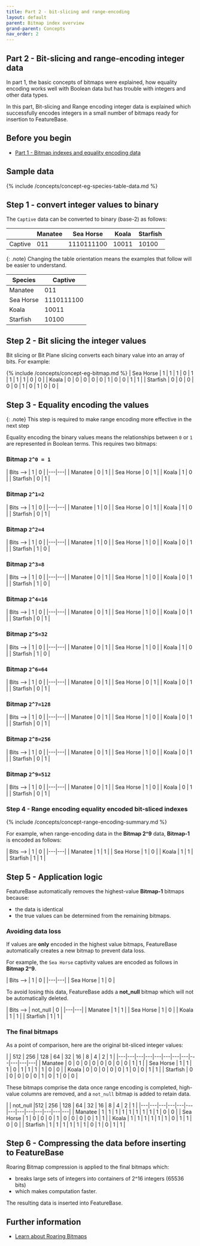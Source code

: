 ```yaml
---
title: Part 2 - bit-slicing and range-encoding
layout: default
parent: Bitmap index overview
grand-parent: Concepts
nav_order: 2
---
```


## Part 2 - Bit-slicing and range-encoding integer data

In part 1, the basic concepts of bitmaps were explained, how equality encoding works well with Boolean data but has trouble with integers and other data types.

In this part, Bit-slicing and Range encoding integer data is explained which successfully encodes integers in a small number of bitmaps ready for insertion to FeatureBase.

## Before you begin
* [Part 1 - Bitmap indexes and equality encoding data](/docs/concepts/concept-pt1-bitmap-index)

## Sample data

{% include /concepts/concept-eg-species-table-data.md %}

## Step 1 - convert integer values to binary

The `Captive` data can be converted to binary (base-2) as follows:

|  | Manatee | Sea Horse | Koala | Starfish |
|---|---|---|---|---|
| Captive | 011 | 1110111100 | 10011 | 10100 |

{: .note}
Changing the table orientation means the examples that follow will be easier to understand.

| Species | Captive |
|---|---|
| Manatee | 011 |
| Sea Horse | 1110111100 |
| Koala | 10011 |
| Starfish | 10100 |

## Step 2 - Bit slicing the integer values

Bit slicing or Bit Plane slicing converts each binary value into an array of bits. For example:

{% include /concepts/concept-eg-bitmap.md %}
| Sea Horse | 1 | 1 | 1 | 0 | 1 | 1 | 1 | 1 | 0 | 0 |
| Koala | 0 | 0 | 0 | 0 | 0 | 1 | 0 | 0 | 1 | 1 |
| Starfish | 0 | 0 | 0 | 0 | 0 | 1 | 0 | 1 | 0 | 0 |

## Step 3 - Equality encoding the values

{: .note}
This step is required to make range encoding more effective in the next step

Equality encoding the binary values means the relationships between `0` or `1` are represented in Boolean terms. This requires two bitmaps:

### Bitmap `2^0 = 1`

| Bits --> | 1 | 0 |
|---|---|
| Manatee | 0 | 1 |
| Sea Horse | 0 | 1 |
| Koala | 1 | 0 |
| Starfish | 0 | 1 |

### Bitmap `2^1=2`

| Bits --> | 1 | 0 |
|---|---|
| Manatee | 1 | 0 |
| Sea Horse | 0 | 1 |
| Koala | 1 | 0 |
| Starfish | 0 | 1 |

### Bitmap `2^2=4`

| Bits --> | 1 | 0 |
|---|---|
| Manatee | 1 | 0 |
| Sea Horse | 1 | 0 |
| Koala | 0 | 1 |
| Starfish | 1 | 0 |

### Bitmap `2^3=8`

| Bits --> | 1 | 0 |
|---|---|
| Manatee | 0 | 1 |
| Sea Horse | 1 | 0 |
| Koala | 0 | 1 |
| Starfish | 1 | 0 |

### Bitmap `2^4=16`

| Bits --> | 1 | 0 |
|---|---|
| Manatee | 0 | 1 |
| Sea Horse | 1 | 0 |
| Koala | 0 | 1 |
| Starfish | 0 | 1 |

### Bitmap `2^5=32`

| Bits --> | 1 | 0 |
|---|---|
| Manatee | 0 | 1 |
| Sea Horse | 1 | 0 |
| Koala | 1 | 0 |
| Starfish | 1 | 0 |

### Bitmap `2^6=64`

| Bits --> | 1 | 0 |
|---|---|
| Manatee | 0 | 1 |
| Sea Horse | 0 | 1 |
| Koala | 0 | 1 |
| Starfish | 0 | 1 |

### Bitmap `2^7=128`

| Bits --> | 1 | 0 |
|---|---|
| Manatee | 0 | 1 |
| Sea Horse | 1 | 0 |
| Koala | 0 | 1 |
| Starfish | 0 | 1 |

### Bitmap `2^8=256`

| Bits --> | 1 | 0 |
|---|---|
| Manatee | 0 | 1 |
| Sea Horse | 1 | 0 |
| Koala | 0 | 1 |
| Starfish | 0 | 1 |

### Bitmap `2^9=512`

| Bits --> | 1 | 0 |
|---|---|
| Manatee | 0 | 1 |
| Sea Horse | 1 | 0 |
| Koala | 0 | 1 |
| Starfish | 0 | 1 |

### Step 4 - Range encoding equality encoded bit-sliced indexes

{% include /concepts/concept-range-encoding-summary.md %}

For example, when range-encoding data in the **Bitmap 2^9** data, **Bitmap-1** is encoded as follows:

| Bits --> | 1 | 0 |
|---|---|
| Manatee | 1 | 1 |
| Sea Horse | 1 | 0 |
| Koala | 1 | 1 |
| Starfish | 1 | 1 |

## Step 5 - Application logic

FeatureBase automatically removes the highest-value **Bitmap-1** bitmaps because:
* the data is identical
* the true values can be determined from the remaining bitmaps.

### Avoiding data loss

If values are **only** encoded in the highest value bitmaps, FeatureBase automatically creates a new bitmap to prevent data loss.

For example, the `Sea Horse` captivity values are encoded as follows in **Bitmap 2^9**.

| Bits --> | 1 | 0 |
|---|---|
| Sea Horse | 1 | 0 |

To avoid losing this data, FeatureBase adds a **not_null** bitmap which will not be automatically deleted.

| Bits --> | not_null | 0 |
|---|---|
| Manatee | 1 | 1 |
| Sea Horse | 1 | 0 |
| Koala | 1 | 1 |
| Starfish | 1 | 1 |

### The final bitmaps

As a point of comparison, here are the original bit-sliced integer values:

|  | 512 | 256 | 128 | 64 | 32 | 16 | 8 | 4 | 2 | 1 |
|---|---|---|---|---|---|---|---|---|---|---|---|
| Manatee | 0 | 0 | 0 | 0 | 0 | 0 | 0 | 0 | 1 | 1 |
| Sea Horse | 1 | 1 | 1 | 0 | 1 | 1 | 1 | 1 | 0 | 0 |
| Koala | 0 | 0 | 0 | 0 | 0 | 1 | 0 | 0 | 1 | 1 |
| Starfish | 0 | 0 | 0 | 0 | 0 | 1 | 0 | 1 | 0 | 0 |

These bitmaps comprise the data once range encoding is completed, high-value columns are removed, and a `not_null` bitmap is added to retain data.

|  | not_null |512 | 256 | 128 | 64 | 32 | 16 | 8 | 4 | 2 | 1 |
|---|---|---|---|---|---|---|---|---|---|---|---|---|
| Manatee | 1 | 1 | 1 | 1 | 1 | 1 | 1 | 1 | 1 | 0 | 0 |
| Sea Horse | 1 | 0 | 0 | 0 | 1 | 0 | 0 | 0 | 0 | 1 | 1 |
| Koala | 1 | 1 | 1 | 1 | 1 | 1 | 0 | 1 | 1 | 0 | 0 |
| Starfish | 1 | 1 | 1 | 1 | 1 | 1 | 0 | 1 | 0 | 1 | 1 |

## Step 6 - Compressing the data before inserting to FeatureBase

Roaring Bitmap compression is applied to the final bitmaps which:
* breaks large sets of integers into containers of 2^16 integers (65536 bits)
* which makes computation faster.

The resulting data is inserted into FeatureBase.

## Further information

* [Learn about Roaring Bitmaps](https://roaringbitmap.org/about/)
